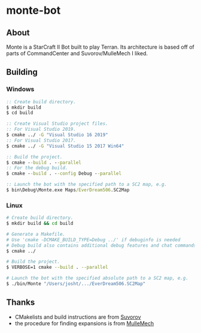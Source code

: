 # monte-bot

## About
Monte is a StarCraft II Bot built to play Terran.
Its architecture is based off of parts of CommandCenter and Suvorov/MulleMech I liked.

## Building
### Windows
```bat
:: Create build directory.
$ mkdir build
$ cd build

:: Create Visual Studio project files.
:: For Visual Studio 2019.
$ cmake ../ -G "Visual Studio 16 2019"
:: For Visual Studio 2017.
$ cmake ../ -G "Visual Studio 15 2017 Win64"

:: Build the project.
$ cmake --build . --parallel
:: For the debug build.
$ cmake --build . --config Debug --parallel

:: Launch the bot with the specified path to a SC2 map, e.g.
$ bin\Debug\Monte.exe Maps/EverDream506.SC2Map
```

### Linux
```bash
# Create build directory.
$ mkdir build && cd build

# Generate a Makefile.
# Use 'cmake -DCMAKE_BUILD_TYPE=Debug ../' if debuginfo is needed
# Debug build also contains additional debug features and chat commands support.
$ cmake ../

# Build the project.
$ VERBOSE=1 cmake --build . --parallel

# Launch the bot with the specified absolute path to a SC2 map, e.g.
$ ./bin/Monte "/Users/josht/.../EverDream506.SC2Map"
```

## Thanks
- CMakelists and build instructions are from [Suvorov](https://github.com/alkurbatov/suvorov-bot/blob/master/src/CMakeLists.txt)
- the procedure for finding expansions is from [MulleMech](https://github.com/ludlyl/MulleMech/blob/master/src/core/Map.cpp)